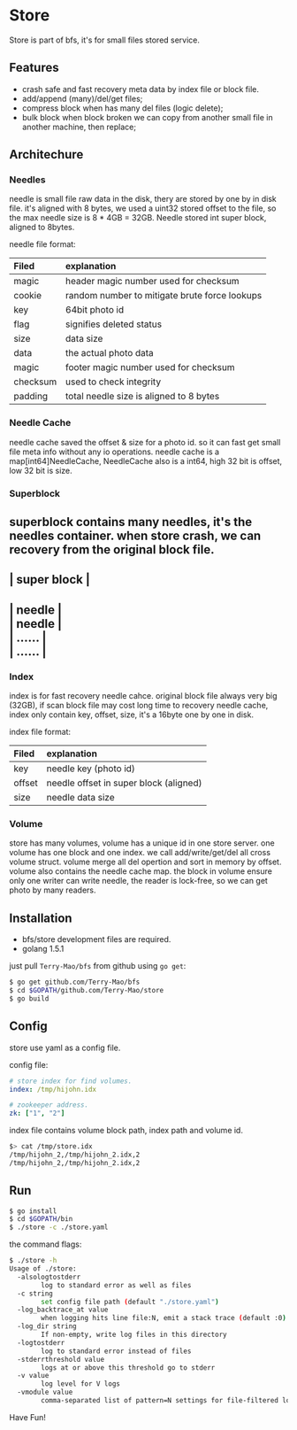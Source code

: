 # Store
Store is part of bfs, it's for small files stored service.

## Features
* crash safe and fast recovery meta data by index file or block file.
* add/append (many)/del/get files;
* compress block when has many del files (logic delete);
* bulk block when block broken we can copy from another small file in another machine, then replace;

## Architechure
### Needles
needle is small file raw data in the disk, thery are stored by one by in disk file. it's aligned with 8 bytes, we used a uint32 stored offset to the file, so the max needle size is 8 * 4GB = 32GB.
Needle stored int super block, aligned to 8bytes.                           
                                                                            
needle file format:  

| Filed  | explanation  | 
|:------------- |:---------------|
| magic     | header magic number used for checksum  | 
| cookie     | random number to mitigate brute force lookups        | 
| key | 64bit photo id         |
| flag |   signifies deleted status       |
| size | data size        |
| data | the actual photo data        |
| magic | footer magic number used for checksum      |
| checksum | used to check integrity        |
| padding | total needle size is aligned to 8 bytes   |

### Needle Cache
needle cache saved the offset & size for a photo id. so it can fast get small file meta info without any io operations. needle cache is a map[int64]NeedleCache, NeedleCache also is a int64, high 32 bit is offset, low 32 bit is size.
 
### Superblock
superblock contains many needles, it's the needles container. when store crash, we can recovery from the original block file.                                              
 ---------------                                                            
| super   block |                                                           
 ---------------                                                            
|     needle    |                              
|     needle    |                                     
|     ......    |                                 
|     ......    |                                 
 ---------------

### Index
index is for fast recovery needle cahce. original block file always very big (32GB), if scan block file may cost long time to recovery needle cache, index only contain key, offset, size, it's a 16byte one by one in disk.

index file format:

| Filed  | explanation  | 
|:------------- |:---------------|
| key     | needle key (photo id)  | 
| offset     | needle offset in super block (aligned) | 
| size | needle data size |

### Volume
store has many volumes, volume has a unique id in one store server. one volume has one block and one index. we call add/write/get/del all cross volume struct. volume merge all del opertion and sort in memory by offset. volume also contains the needle cache map. the block in volume ensure only one writer can write needle, the reader is lock-free, so we can get photo by many readers.


## Installation
* bfs/store development files are required.
* golang 1.5.1

just pull `Terry-Mao/bfs` from github using `go get`:

```sh
$ go get github.com/Terry-Mao/bfs
$ cd $GOPATH/github.com/Terry-Mao/store
$ go build
```

## Config
store use yaml as a config file.

config file:

```yaml
# store index for find volumes.
index: /tmp/hijohn.idx

# zookeeper address.
zk: ["1", "2"]
```

index file contains volume block path, index path and volume id.

```sh
$> cat /tmp/store.idx
/tmp/hijohn_2,/tmp/hijohn_2.idx,2
/tmp/hijohn_2,/tmp/hijohn_2.idx,2
```

## Run

```sh
$ go install
$ cd $GOPATH/bin
$ ./store -c ./store.yaml
```
the command flags:

```sh
$ ./store -h
Usage of ./store:
  -alsologtostderr
    	log to standard error as well as files
  -c string
    	set config file path (default "./store.yaml")
  -log_backtrace_at value
    	when logging hits line file:N, emit a stack trace (default :0)
  -log_dir string
    	If non-empty, write log files in this directory
  -logtostderr
    	log to standard error instead of files
  -stderrthreshold value
    	logs at or above this threshold go to stderr
  -v value
    	log level for V logs
  -vmodule value
    	comma-separated list of pattern=N settings for file-filtered logging
```

Have Fun!